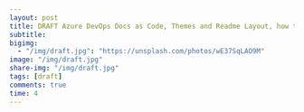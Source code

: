 ```yaml
---
layout: post
title: DRAFT Azure DevOps Docs as Code, Themes and Readme Layout, how to create a good README for the repository
subtitle:
bigimg: 
  - "/img/draft.jpg": "https://unsplash.com/photos/wE37SqLAO9M"
image: "/img/draft.jpg"
share-img: "/img/draft.jpg"
tags: [draft]
comments: true
time: 4
---
```

